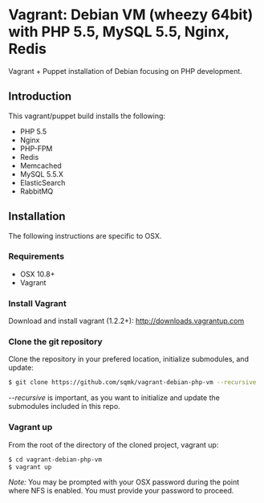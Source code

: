 # Vagrant: Debian VM (wheezy 64bit) with PHP 5.5, MySQL 5.5, Nginx, Redis

Vagrant + Puppet installation of Debian focusing on PHP development.

## Introduction

This vagrant/puppet build installs the following:
- PHP 5.5
- Nginx
- PHP-FPM
- Redis
- Memcached
- MySQL 5.5.X
- ElasticSearch
- RabbitMQ

## Installation

The following instructions are specific to OSX.

### Requirements

- OSX 10.8+
- Vagrant

### Install Vagrant

Download and install vagrant (1.2.2+): http://downloads.vagrantup.com

### Clone the git repository

Clone the repository in your prefered location, initialize submodules, and update:

```sh
$ git clone https://github.com/sqmk/vagrant-debian-php-vm --recursive
```

*--recursive* is important, as you want to initialize and update the submodules included in this repo.

### Vagrant up

From the root of the directory of the cloned project, vagrant up:

```sh
$ cd vagrant-debian-php-vm
$ vagrant up
```

*Note:* You may be prompted with your OSX password during the point where NFS is enabled. You must provide your password to proceed.
